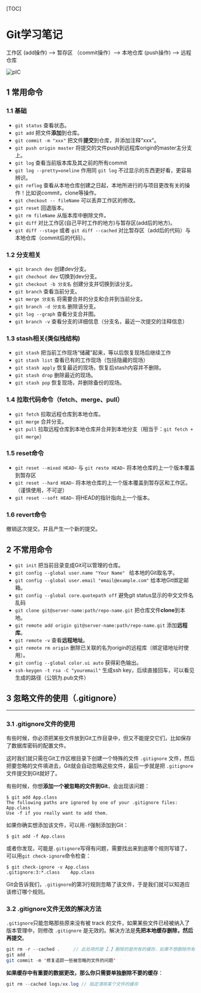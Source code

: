 [TOC]

# Git学习笔记



工作区    (add操作) -->     暂存区   （commit操作）-->      本地仓库     (push操作) -->      远程仓库

![pIC](https://segmentfault.com/img/bVFcx8?w=800&h=227)



## 1 常用命令

### 1.1 基础

- `git status` 查看状态。
- `git add` 把文件**添加**到仓库。
- `git commit -m "xxx"` 把文件**提交**到仓库，并添加注释“xxx”。
- `git push origin master` 将提交的文件push到远程库origin的master主分支上。
- `git log` 查看当前版本库及其之前的所有commit 
- `git log --pretty=oneline` 作用同 `git log` 不过显示的东西更好看，更容易辨识。
- `git reflog` 查看从本地仓库创建之日起，本地所进行的与项目更改有关的操作！比如说commit，clone等操作。 
- `git checkout -- fileName` 可以丢弃工作区的修改。
- `git reset` 回退版本。
- `git rm fileName` 从版本库中删除文件。
- `git diff` 对比工作区(自己平时工作的地方)与暂存区(add后的地方)。
- `git diff --stage` 或者 `git diff --cached` 对比暂存区（add后的代码）与本地仓库（commit后的代码）。

### 1.2 分支相关

- `git branch dev` 创建dev分支。
- `git chechout dev` 切换到dev分支。
- `git checkout -b 分支名`  创建分支并切换到该分支。
- `git branch` 查看当前分支。
- `git merge 分支名` 将需要合并的分支和合并到当前分支。
- `git branch -d 分支名` 删除该分支。
- `git log --graph` 查看分支合并图。
- `git branch -v` 查看分支的详细信息（分支名，最近一次提交的注释信息）



### 1.3 stash相关(类似栈结构)

- `git stash` 把当前工作现场“储藏”起来，等以后恢复现场后继续工作
- `git stash list` 查看已有的工作现场（包括隐藏的现场）
- `git stash apply` 恢复最近的现场，恢复后stash内容并不删除。
- `git stash drop` 删除最近的现场。
- `git stash pop` 恢复现场，并删除备份的现场。



### 1.4 拉取代码命令（fetch、merge、pull）

- `git fetch` 拉取远程仓库到本地仓库。
- `git merge` 合并分支。
- `git pull` 拉取远程仓库到本地仓库并合并到本地分支（相当于：`git fetch + git merge`）

### 1.5 reset命令

- `git reset --mixed HEAD~` 与 `git reste HEAD~` 将本地仓库的上一个版本覆盖到暂存区
- `git reset --hard HEAD~` 将本地仓库的上一个版本覆盖到暂存区和工作区。（谨慎使用，不可逆）
- `git reset --soft HEAD~` 将HEAD的指针指向上一个版本。

### 1.6 revert命令

撤销这次提交。并且产生一个新的提交。


## 2 不常用命令

- `git init`  把当前目录变成Git可以管理的仓库。
- `git config --global user.name "Your Name" ` 给本地的Git取名字。
- `git config --global user.email "email@example.com"` 给本地Git绑定邮箱。
- `git config --global core.quotepath off`  避免git status显示的中文文件名乱码
- `git clone git@server-name:path/repo-name.git` 把仓库文件**clone**到本地。
- `git remote add origin git@server-name:path/repo-name.git` 添加**远程库**。
- `git remote -v` 查看**远程地址**。
- `git remote rm origin` 删除已关联的名为origin的远程库（绑定错地址时使用）。
- `git config --global color.ui auto` 获得彩色输出。
- `ssh-keygen -t rsa -C "youremail"`  生成ssh key，后续直接回车，可以看见生成的路径（公钥为.pub文件）

## 3 忽略文件的使用（.gitignore）

------

### 3.1 .gitignore文件的使用

有些时候，你必须把某些文件放到Git工作目录中，但又不能提交它们，比如保存了数据库密码的配置文件。

这时我们就只需在Git工作区根目录下创建一个特殊的文件 `.gitignore` 文件，然后把要忽略的文件填进去，Git就会自动忽略这些文件，最后一步就是把 `.gitignore` 文件提交到Git就好了。

有些时候，你想**添加一个被忽略的文件到Git**，会出现该问题：

```
$ git add App.class
The following paths are ignored by one of your .gitignore files:
App.class
Use -f if you really want to add them.
```

如果你确实想添加该文件，可以用`-f`强制添加到Git：

```
$ git add -f App.class
```

或者你发现，可能是`.gitignore`写得有问题，需要找出来到底哪个规则写错了，可以用`git check-ignore`命令检查：

```
$ git check-ignore -v App.class
.gitignore:3:*.class    App.class
```

Git会告诉我们，`.gitignore`的第3行规则忽略了该文件，于是我们就可以知道应该修订哪个规则。

### 3.2 .gitignore文件无效的解决方法

`.gitignore`只能忽略那些原来没有被 track 的文件，如果某些文件已经被纳入了版本管理中，则修改 `.gitignore` 是无效的。解决方法是**先把本地缓存删除，然后再提交**。

```java
git rm -r --cached .     // 此处用的是【.】删除的是所有的缓存，如果不想删除所有的见后面的方法
git add .
git commit -m '修复追踪一些被忽略的文件的问题'
```

**如果缓存中有重要的数据更改，那么你只需要单独删除不要的缓存**：

```java
git rm --cached logs/xx.log // 指定清除某个文件的缓存
```









